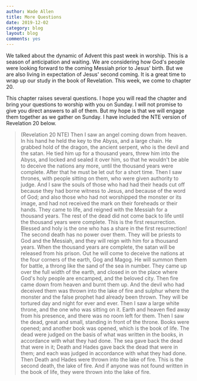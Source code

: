 ```yaml
---
author: Wade Allen
title: More Questions
date: 2019-12-02
category: blog
layout: blog
comments: yes
---
```


We talked about the dynamic of Advent this past week in worship. This is a season of anticipation and waiting. We are considering how God's people were looking forward to the coming Messiah prior to Jesus' birth. But we are also living in expectation of Jesus' second coming. It is a great time to wrap up our study in the book of Revelation. This week, we come to chapter 20. 

This chapter raises several questions. I hope you will read the chapter and bring your questions to worship with you on Sunday. I will not promise to give you direct answers to all of them. But my hope is that we will engage them together as we gather on Sunday. I have included the NTE version of Revelation 20 below. 

>(Revelation 20 NTE) Then I saw an angel coming down from heaven. In his hand he held the key to the Abyss, and a large chain.  He grabbed hold of the dragon, the ancient serpent, who is the devil and the satan. He tied him up for a thousand years,  threw him into the Abyss, and locked and sealed it over him, so that he wouldn't be able to deceive the nations any more, until the thousand years were complete. After that he must be let out for a short time. Then I saw thrones, with people sitting on them, who were given authority to judge. And I saw the souls of those who had had their heads cut off because they had borne witness to Jesus, and because of the word of God; and also those who had not worshipped the monster or its image, and had not received the mark on their foreheads or their hands. They came to life, and reigned with the Messiah for a thousand years.  The rest of the dead did not come back to life until the thousand years were complete. This is the first resurrection.  Blessed and holy is the one who has a share in the first resurrection! The second death has no power over them. They will be priests to God and the Messiah, and they will reign with him for a thousand years. When the thousand years are complete, the satan will be released from his prison.  Out he will come to deceive the nations at the four corners of the earth, Gog and Magog. He will summon them for battle, a throng like the sand of the sea in number.  They came up over the full width of the earth, and closed in on the place where God's holy people are encamped, and the beloved city. Then fire came down from heaven and burnt them up.  And the devil who had deceived them was thrown into the lake of fire and sulphur where the monster and the false prophet had already been thrown. They will be tortured day and night for ever and ever. Then I saw a large white throne, and the one who was sitting on it. Earth and heaven fled away from his presence, and there was no room left for them.  Then I saw the dead, great and small, standing in front of the throne. Books were opened; and another book was opened, which is the book of life. The dead were judged on the basis of what was written in the books, in accordance with what they had done.  The sea gave back the dead that were in it; Death and Hades gave back the dead that were in them; and each was judged in accordance with what they had done.  Then Death and Hades were thrown into the lake of fire. This is the second death, the lake of fire.  And if anyone was not found written in the book of life, they were thrown into the lake of fire. 
 
